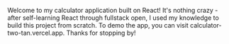 Welcome to my calculator application built on React! It's nothing crazy - after self-learning React through fullstack open, I used my knowledge to build this project from scratch. To demo the app, you can visit calculator-two-tan.vercel.app. Thanks for stopping by!
